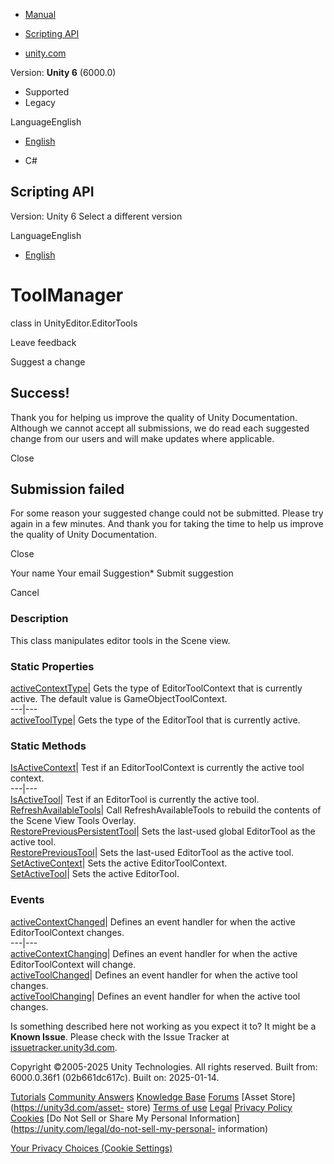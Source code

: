 [ ]()

  * [Manual](../Manual/index.html)
  * [Scripting API](../ScriptReference/index.html)

  * [unity.com](https://unity.com/)

Version: **Unity 6** (6000.0)

  * Supported
  * Legacy

LanguageEnglish

  * [English]()

  * C#

[ ](https://docs.unity3d.com)

## Scripting API

Version: Unity 6 Select a different version

LanguageEnglish

  * [English]()

# ToolManager

class in UnityEditor.EditorTools

Leave feedback

Suggest a change

## Success!

Thank you for helping us improve the quality of Unity Documentation. Although
we cannot accept all submissions, we do read each suggested change from our
users and will make updates where applicable.

Close

## Submission failed

For some reason your suggested change could not be submitted. Please <a>try
again</a> in a few minutes. And thank you for taking the time to help us
improve the quality of Unity Documentation.

Close

Your name Your email Suggestion* Submit suggestion

Cancel

[ ]()

### Description

This class manipulates editor tools in the Scene view.

### Static Properties

[activeContextType](EditorTools.ToolManager-activeContextType.html)| Gets the
type of EditorToolContext that is currently active. The default value is
GameObjectToolContext.  
---|---  
[activeToolType](EditorTools.ToolManager-activeToolType.html)| Gets the type
of the EditorTool that is currently active.  
  
### Static Methods

[IsActiveContext](EditorTools.ToolManager.IsActiveContext.html)| Test if an
EditorToolContext is currently the active tool context.  
---|---  
[IsActiveTool](EditorTools.ToolManager.IsActiveTool.html)| Test if an
EditorTool is currently the active tool.  
[RefreshAvailableTools](EditorTools.ToolManager.RefreshAvailableTools.html)|
Call RefreshAvailableTools to rebuild the contents of the Scene View Tools
Overlay.  
[RestorePreviousPersistentTool](EditorTools.ToolManager.RestorePreviousPersistentTool.html)|
Sets the last-used global EditorTool as the active tool.  
[RestorePreviousTool](EditorTools.ToolManager.RestorePreviousTool.html)| Sets
the last-used EditorTool as the active tool.  
[SetActiveContext](EditorTools.ToolManager.SetActiveContext.html)| Sets the
active EditorToolContext.  
[SetActiveTool](EditorTools.ToolManager.SetActiveTool.html)| Sets the active
EditorTool.  
  
### Events

[activeContextChanged](EditorTools.ToolManager-activeContextChanged.html)|
Defines an event handler for when the active EditorToolContext changes.  
---|---  
[activeContextChanging](EditorTools.ToolManager-activeContextChanging.html)|
Defines an event handler for when the active EditorToolContext will change.  
[activeToolChanged](EditorTools.ToolManager-activeToolChanged.html)| Defines
an event handler for when the active tool changes.  
[activeToolChanging](EditorTools.ToolManager-activeToolChanging.html)| Defines
an event handler for when the active tool changes.  
  
Is something described here not working as you expect it to? It might be a
**Known Issue**. Please check with the Issue Tracker at
[issuetracker.unity3d.com](https://issuetracker.unity3d.com).

Copyright ©2005-2025 Unity Technologies. All rights reserved. Built from:
6000.0.36f1 (02b661dc617c). Built on: 2025-01-14.

[Tutorials](https://unity3d.com/learn) [Community
Answers](https://answers.unity3d.com) [Knowledge
Base](https://support.unity3d.com/hc/en-us)
[Forums](https://forum.unity3d.com) [Asset Store](https://unity3d.com/asset-
store) [Terms of use](https://docs.unity3d.com/Manual/TermsOfUse.html)
[Legal](https://unity.com/legal) [Privacy
Policy](https://unity.com/legal/privacy-policy)
[Cookies](https://unity.com/legal/cookie-policy) [Do Not Sell or Share My
Personal Information](https://unity.com/legal/do-not-sell-my-personal-
information)

[Your Privacy Choices (Cookie Settings)](javascript:void\(0\);)

